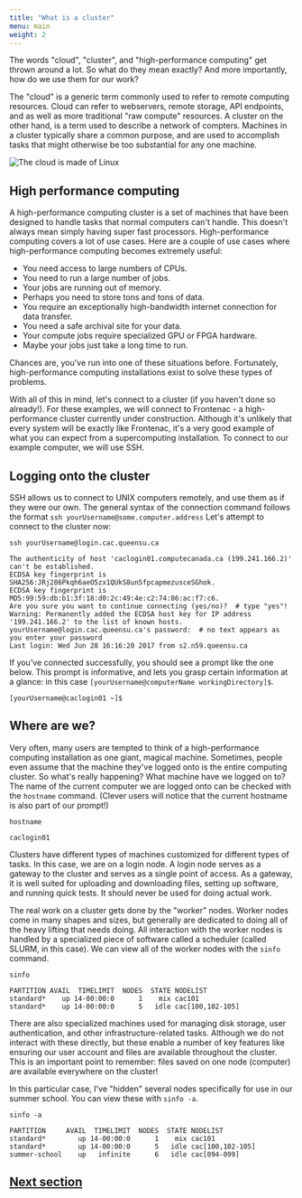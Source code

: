 ```yaml
---
title: "What is a cluster"
menu: main
weight: 2
---
```


The words "cloud", "cluster", and "high-performance computing" get thrown around a lot.
So what do they mean exactly?
And more importantly, how do we use them for our work?

The "cloud" is a generic term commonly used to refer to remote computing resources.
Cloud can refer to webservers, remote storage, API endpoints, and as well as more traditional "raw compute" resources. 
A cluster on the other hand, is a term used to describe a network of compters.
Machines in a cluster typically share a common purpose, 
and are used to accomplish tasks that might otherwise be too substantial for any one machine. 

![The cloud is made of Linux](../linux-cloud.jpg)

## High performance computing

A high-performance computing cluster is a set of machines that have been 
designed to handle tasks that normal computers can't handle.
This doesn't always mean simply having super fast processors. 
High-performance computing covers a lot of use cases.
Here are a couple of use cases where high-performance computing becomes extremely useful:

* You need access to large numbers of CPUs.
* You need to run a large number of jobs.
* Your jobs are running out of memory.
* Perhaps you need to store tons and tons of data.
* You require an exceptionally high-bandwidth internet connection for data transfer.
* You need a safe archival site for your data.
* Your compute jobs require specialized GPU or FPGA hardware.
* Maybe your jobs just take a long time to run.

Chances are, you've run into one of these situations before.
Fortunately, high-performance computing installations exist to solve these types of problems.

With all of this in mind, let's connect to a cluster (if you haven't done so already!). 
For these examples, we will connect to Frontenac - a high-performance cluster currently under construction.
Although it's unlikely that every system will be exactly like Frontenac, 
it's a very good example of what you can expect from a supercomputing installation.
To connect to our example computer, we will use SSH. 

## Logging onto the cluster

SSH allows us to connect to UNIX computers remotely, and use them as if they were our own.
The general syntax of the connection command follows the format `ssh yourUsername@some.computer.address`
Let's attempt to connect to the cluster now:
```
ssh yourUsername@login.cac.queensu.ca
```
```
The authenticity of host 'caclogin01.computecanada.ca (199.241.166.2)' can't be established.
ECDSA key fingerprint is SHA256:JRj286Pkqh6aeO5zx1QUkS8un5fpcapmezusceSGhok.
ECDSA key fingerprint is MD5:99:59:db:b1:3f:18:d0:2c:49:4e:c2:74:86:ac:f7:c6.
Are you sure you want to continue connecting (yes/no)?  # type "yes"!
Warning: Permanently added the ECDSA host key for IP address '199.241.166.2' to the list of known hosts.
yourUsername@login.cac.queensu.ca's password:  # no text appears as you enter your password
Last login: Wed Jun 28 16:16:20 2017 from s2.n59.queensu.ca
```

If you've connected successfully, you should see a prompt like the one below. 
This prompt is informative, and lets you grasp certain information at a glance:
in this case `[yourUsername@computerName workingDirectory]$`.

```{.output}
[yourUsername@caclogin01 ~]$
```

## Where are we? 

Very often, many users are tempted to think of a high-performance computing installation as one giant, magical machine.
Sometimes, people even assume that the machine they've logged onto is the entire computing cluster.
So what's really happening? What machine have we logged on to?
The name of the current computer we are logged onto can be checked with the `hostname` command.
(Clever users will notice that the current hostname is also part of our prompt!)

```
hostname
```
```
caclogin01
```

Clusters have different types of machines customized for different types of tasks.
In this case, we are on a login node.
A login node serves as a gateway to the cluster and serves as a single point of access.
As a gateway, it is well suited for uploading and downloading files, setting up software, and running quick tests.
It should never be used for doing actual work.

The real work on a cluster gets done by the "worker" nodes.
Worker nodes come in many shapes and sizes, but generally are dedicated to doing all of the heavy lifting that needs doing. 
All interaction with the worker nodes is handled by a specialized piece of software called a scheduler (called SLURM, in this case). 
We can view all of the worker nodes with the `sinfo` command.

```
sinfo
```
```
PARTITION AVAIL  TIMELIMIT  NODES  STATE NODELIST
standard*    up 14-00:00:0      1    mix cac101
standard*    up 14-00:00:0      5   idle cac[100,102-105]
```

There are also specialized machines used for managing disk storage, user authentication, 
and other infrastructure-related tasks. 
Although we do not interact with these directly, 
but these enable a number of key features like ensuring our user account and files are available throughout the cluster.
This is an important point to remember: 
files saved on one node (computer) are available everywhere on the cluster!

In this particular case, I've "hidden" several nodes specifically for use in our summer school.
You can view these with `sinfo -a`.

```
sinfo -a 
```
```
PARTITION     AVAIL  TIMELIMIT  NODES  STATE NODELIST
standard*        up 14-00:00:0      1    mix cac101
standard*        up 14-00:00:0      5   idle cac[100,102-105]
summer-school    up   infinite      6   idle cac[094-099]
```

## [Next section](../scheduler/)

